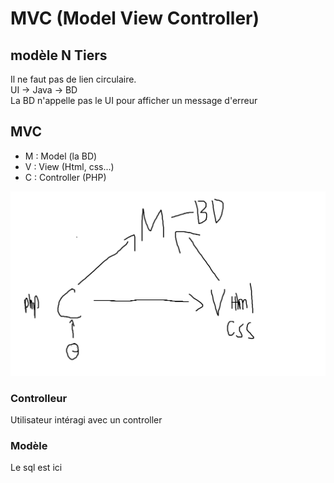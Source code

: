 # MVC (Model View Controller)

## modèle N Tiers
Il ne faut pas de lien circulaire. \
UI -> Java -> BD \
La BD n'appelle pas le UI pour afficher un message d'erreur


## MVC
- M : Model (la BD)
- V : View (Html, css...)
- C : Controller (PHP)

![](img/mvc-1.PNG)

### Controlleur
Utilisateur intéragi avec un controller

### Modèle
Le sql est ici
